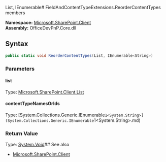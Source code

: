 List, IEnumerable<String># FieldAndContentTypeExtensions.ReorderContentTypes members
  

**Namespace:** [Microsoft.SharePoint.Client](Microsoft.SharePoint.Client.md)  
**Assembly:** OfficeDevPnP.Core.dll  
## Syntax
```C#
public static void ReorderContentTypes(List, IEnumerable<String>)
```
### Parameters
#### list
Type: [Microsoft.SharePoint.Client.List](Microsoft.SharePoint.Client.List.md) 
#### 
#### contentTypeNamesOrIds
Type: [System.Collections.Generic.IEnumerable`1<System.String>](System.Collections.Generic.IEnumerable`1<System.String>.md) 
#### 
### Return Value
Type: [System.Void](System.Void.md)## See also
- [Microsoft.SharePoint.Client](Microsoft.SharePoint.Client.md)
